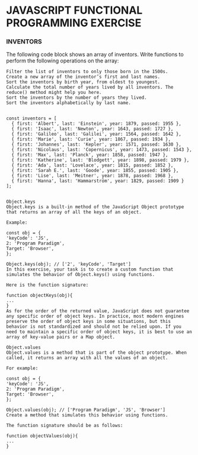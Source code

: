 <h1><b>JAVASCRIPT FUNCTIONAL PROGRAMMING EXERCISE</b></h1>
 
 <h3>INVENTORS</h3>
The following code block shows an array of inventors. Write functions to perform the following operations on the array:

    Filter the list of inventors to only those born in the 1500s.
    Create a new array of the inventor’s first and last names.
    Sort the inventors by birth year, from oldest to youngest.
    Calculate the total number of years lived by all inventors. The reduce() method might help you here.
    Sort the inventors by the number of years they lived.
    Sort the inventors alphabetically by last name.


    const inventors = [
      { first: 'Albert', last: 'Einstein', year: 1879, passed: 1955 },
      { first: 'Isaac', last: 'Newton', year: 1643, passed: 1727 },
      { first: 'Galileo', last: 'Galilei', year: 1564, passed: 1642 },
      { first: 'Marie', last: 'Curie', year: 1867, passed: 1934 },
      { first: 'Johannes', last: 'Kepler', year: 1571, passed: 1630 },
      { first: 'Nicolaus', last: 'Copernicus', year: 1473, passed: 1543 },
      { first: 'Max', last: 'Planck', year: 1858, passed: 1947 },
      { first: 'Katherine', last: 'Blodgett', year: 1898, passed: 1979 },
      { first: 'Ada', last: 'Lovelace', year: 1815, passed: 1852 },
      { first: 'Sarah E.', last: 'Goode', year: 1855, passed: 1905 },
      { first: 'Lise', last: 'Meitner', year: 1878, passed: 1968 },
      { first: 'Hanna', last: 'Hammarström', year: 1829, passed: 1909 }
    ];


    Object.keys
    Object.keys is a built-in method of the JavaScript Object prototype that returns an array of all the keys of an object.

    Example:

    const obj = {
    'keyCode': 'JS',
    2: 'Program Paradigm',
    Target: 'Browser',
    };

    Object.keys(obj); // ['2', 'keyCode', 'Target']
    In this exercise, your task is to create a custom function that simulates the behavior of Object.keys() using functions.

    Here is the function signature:

    function objectKeys(obj){
    ...
    }
    As for the order of the returned value, JavaScript does not guarantee any specific order of object keys. In practice, most modern engines preserve the order of object keys in some situations, but this behavior is not standardized and should not be relied upon. If you need to maintain a specific order of object keys, it is best to use an array of key-value pairs or a Map object.

    Object.values
    Object.values is a method that is part of the object prototype. When called, it returns an array with all the values of an object.

    For example:

    const obj = {
    'keyCode': 'JS',
    2: 'Program Paradigm',
    Target: 'Browser',
    };

    Object.values(obj); // ['Program Paradigm', 'JS', 'Browser']
    Create a method that simulates this behavior using functions.

    The function signature should be as follows:

    function objectValues(obj){
    ...
    }
